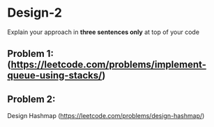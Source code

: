# Design-2

Explain your approach in **three sentences only** at top of your code


## Problem 1: (https://leetcode.com/problems/implement-queue-using-stacks/)


## Problem 2:
Design Hashmap (https://leetcode.com/problems/design-hashmap/)




